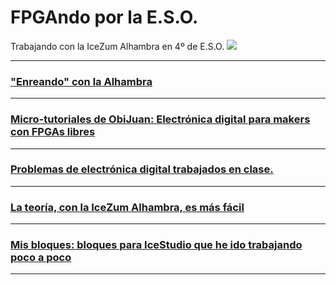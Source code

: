 # FPGAndo por la E.S.O.
Trabajando con la IceZum Alhambra en 4º de E.S.O.
![](http://fpgawars.github.io/img/projects/icezum.png)

---

### ["Enreando" con la Alhambra](Enreando/readme.md)

---

### [Micro-tutoriales de ObiJuan: **Electrónica digital para makers con FPGAs libres**](problemas/readme.md)

---

### [Problemas de electrónica digital trabajados en clase.](problemas/readme.md)

---

### [La teoría, con la IceZum Alhambra, es más fácil](teoria/teoria.md)

---

### [Mis bloques: bloques para IceStudio que he ido trabajando poco a poco](MisBloques/readme.md)

---
